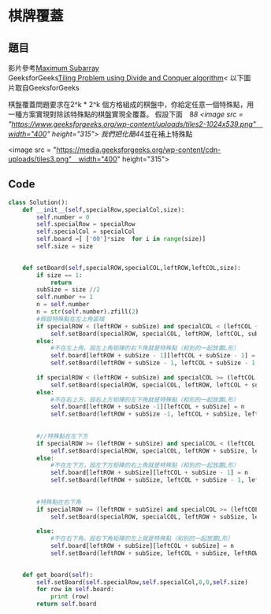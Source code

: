 # 棋牌覆蓋

          
## 題目


影片參考<a href = "https://www.youtube.com/watch?v=ss7eQtz-KHU">Maximum Subarray</a><br>
GeeksforGeeks<a href = "https://www.geeksforgeeks.org/tiling-problem-using-divide-and-conquer-algorithm/">Tiling Problem using Divide and Conquer algorithm</a><
以下圖片取自GeeksforGeeks

棋盤覆蓋問題要求在2^k * 2^k 個方格組成的棋盤中，你給定任意一個特殊點，用一種方案實現對除該特殊點的棋盤實現全覆蓋。
假設下面　8*8
<image src = "https://www.geeksforgeeks.org/wp-content/uploads/tiles2-1024x539.png"　width="400" height="315">
我們把化簡4*4並在補上特殊點

<image src = "https://media.geeksforgeeks.org/wp-content/cdn-uploads/tiles3.png"　width="400" height="315">


## Code

```python
class Solution():
    def __init__(self,specialRow,specialCol,size):
        self.number = 0
        self.specialRow = specialRow
        self.specialCol = specialCol
        self.board =[ ['00']*size  for i in range(size)]
        self.size = size

      
    def setBoard(self,specialROW,specialCOL,leftROW,leftCOL,size):
        if size == 1:
            return
        subSize = size //2
        self.number += 1
        n = self.number
        n = str(self.number).zfill(2)
        #假設特殊點在左上角區域
        if specialROW < (leftROW + subSize) and specialCOL < (leftCOL + subSize):
            self.setBoard(specialROW, specialCOL, leftROW, leftCOL, subSize)                
        else:
            #不在左上角，設左上角矩陣的右下角就是特殊點（和別的一起放置L形）              
            self.board[leftROW + subSize - 1][leftCOL + subSize - 1] = n
            self.setBoard(leftROW + subSize - 1, leftCOL + subSize - 1, leftROW, leftCOL, subSize)
        
        if specialROW < (leftROW + subSize) and specialCOL >= (leftCOL + subSize) :
            self.setBoard(specialROW, specialCOL, leftROW, leftCOL + subSize, subSize)               
        else: 
            #不在右上方，設右上方矩陣的左下角就是特殊點（和別的一起放置L形）
            self.board[leftROW + subSize -1][leftCOL + subSize] = n
            self.setBoard(leftROW + subSize -1, leftCOL + subSize, leftROW, leftCOL + subSize, subSize)
        
      
        #//特殊點在左下方
        if specialROW >= (leftROW + subSize) and specialCOL < (leftCOL + subSize): 
            self.setBoard(specialROW, specialCOL, leftROW + subSize, leftCOL, subSize)		
        else: 
            #不在左下方，設左下方矩陣的右上角就是特殊點（和別的一起放置L形）
            self.board[leftROW + subSize][leftCOL + subSize - 1] = n
            self.setBoard(leftROW + subSize, leftCOL + subSize - 1, leftROW + subSize, leftCOL, subSize)
        	
    
        #特殊點在右下角
        if specialROW >= (leftROW + subSize) and specialCOL >= (leftCOL + subSize):
            self.setBoard(specialROW, specialCOL, leftROW + subSize, leftCOL + subSize, subSize)
        		
        else:
            #不在右下角，設右下角矩陣的左上就是特殊點（和別的一起放置L形）
            self.board[leftROW + subSize][leftCOL + subSize] = n
            self.setBoard(leftROW + subSize, leftCOL + subSize, leftROW + subSize, leftCOL + subSize, subSize)       			

        
    def get_board(self):
        self.setBoard(self.specialRow,self.specialCol,0,0,self.size)   
        for row in self.board:
            print (row)
        return self.board
  
```